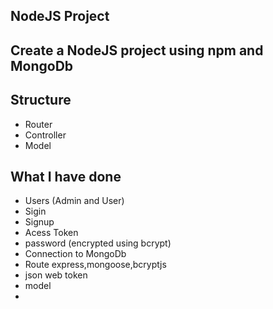 ## NodeJS Project

## Create a NodeJS project using npm and MongoDb

## Structure
- Router
- Controller 
- Model


## What I have done
- Users (Admin and User)
- Sigin 
- Signup
- Acess Token 
- password (encrypted using bcrypt)
- Connection to MongoDb
- Route express,mongoose,bcryptjs
- json web token
- model 
- 


